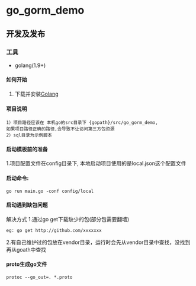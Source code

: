 # go_gorm_demo

## 开发及发布
### 工具
* golang(1.9+)

#### 如何开始
1. 下载并安装[Golang](https://golang.org/dl/)

#### 项目说明

    1）项目路径应该在 本机go的src目录下 {gopath}/src/go_gorm_demo, 
    如果项目路径正确的路径,会导致不让访问第三方包资源
    2）sql目录为示例脚本

#### 启动模板前的准备

1.项目配置文件在config目录下, 本地启动项目使用的是local.json这个配置文件

#### 启动命令:
```
go run main.go -conf config/local
```

#### 启动遇到缺包问题

解决方式
1.通过go get下载缺少的包(部分包需要翻墙) 

```
eg: go get http://github.com/xxxxxxx
```

2.有自己维护过的包放在vendor目录，运行时会先从vendor目录中查找，没找到再从goath中查找

#### proto生成go文件
```
protoc --go_out=. *.proto 
```
    
